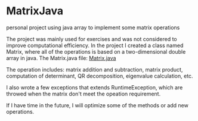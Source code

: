 # MatrixJava
personal project using java array to implement some matrix operations

The project was mainly used for exercises and was not considered to improve computational efficiency. In the project I created a class named Matrix, where all of the operations is based on a two-dimensional double array in java. The Matrix.java file: [Matrix.java](exercise\Matrix.java)

The operation includes: matrix addition and subtraction, matrix product, computation of determinant, QR decomposition, eigenvalue calculation, etc. 

I also wrote a few exceptions that extends RuntimeException, which are throwed when the matrix don't meet the opeation requirement.

If I have time in the future, I will optimize some of the methods or add new operations.
